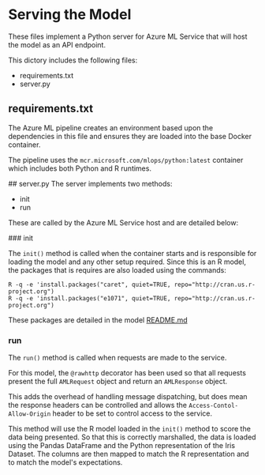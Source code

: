 # Serving the Model

These files implement a Python server for Azure ML Service that will host the model as an 
API endpoint.

This dictory includes the following files:
* requirements.txt
* server.py

## requirements.txt
The Azure ML pipeline creates an environment based upon the dependencies in this file and 
ensures they are loaded into the base Docker container.

The pipeline uses the `mcr.microsoft.com/mlops/python:latest` container which includes both
Python and R runtimes.

## server.py
The server implements two methods:
* init
* run

These are called by the Azure ML Service host and are detailed below:

### init

The `init()` method is called when the container starts and is responsible for loading the 
model and any other setup required. Since this is an R model, the packages that is requires
are also loaded using the commands:

```
R -q -e 'install.packages("caret", quiet=TRUE, repo="http://cran.us.r-project.org")
R -q -e 'install.packages("e1071", quiet=TRUE, repo="http://cran.us.r-project.org")
```

These packages are detailed in the model [README.md](../model/README.md)

### run

The `run()` method is called when requests are made to the service.

For this model, the `@rawhttp` decorator has been used so that all requests present the full
`AMLRequest` object and return an `AMLResponse` object.

This adds the overhead of handling message dispatching, but does mean the response headers can
be controlled and allows the `Access-Contol-Allow-Origin` header to be set to control access
to the service.

This method will use the R model loaded in the `init()` method to score the data being presented.
So that this is correctly marshalled, the data is loaded using the Pandas DataFrame and the Python
representation of the Iris Dataset. The columns are then mapped to match the R representation and 
to match the model's expectations.
